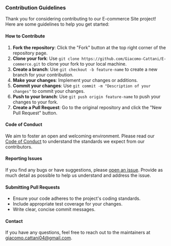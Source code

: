 ### Contribution Guidelines

Thank you for considering contributing to our E-commerce Site project! Here are some guidelines to help you get started:

#### How to Contribute

1. **Fork the repository**: Click the "Fork" button at the top right corner of the repository page.
2. **Clone your fork**: Use `git clone https://github.com/Giacomo-Cattani/E-commerce.git` to clone your fork to your local machine.
3. **Create a branch**: Use `git checkout -b feature-name` to create a new branch for your contribution.
4. **Make your changes**: Implement your changes or additions.
5. **Commit your changes**: Use `git commit -m "Description of your changes"` to commit your changes.
6. **Push to your branch**: Use `git push origin feature-name` to push your changes to your fork.
7. **Create a Pull Request**: Go to the original repository and click the "New Pull Request" button.

#### Code of Conduct

We aim to foster an open and welcoming environment. Please read our [Code of Conduct](https://github.com/Giacomo-Cattani/E-commerce/blob/master/CODE_OF_CONDUCT.md) to understand the standards we expect from our contributors.

#### Reporting Issues

If you find any bugs or have suggestions, please [open an issue](https://github.com/Giacomo-Cattani/E-commerce/issues). Provide as much detail as possible to help us understand and address the issue.

#### Submitting Pull Requests

- Ensure your code adheres to the project's coding standards.
- Include appropriate test coverage for your changes.
- Write clear, concise commit messages.

#### Contact

If you have any questions, feel free to reach out to the maintainers at giacomo.cattani04@gmail.com.
